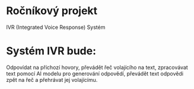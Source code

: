 # Ročníkový projekt
IVR (Integrated Voice Response) Systém
# Systém IVR bude:
Odpovídat na příchozí hovory, převádět řeč volajícího na text, zpracovávat text pomocí AI modelu pro generování odpovědí, převádět text odpovědi zpět na řeč a přehrávat jej volajícímu.
